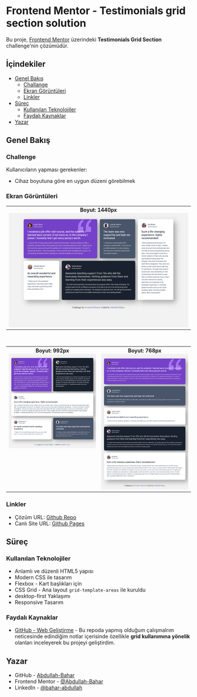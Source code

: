 # Frontend Mentor - Testimonials grid section solution

Bu proje, [Frontend Mentor](https://www.frontendmentor.io/challenges/testimonials-grid-section-Nnw6J7Un7) üzerindeki **Testimonials Grid Section** challenge'nin çözümüdür. 

## İçindekiler

- [Genel Bakış](#overview)
  - [Challange](#challenge)
  - [Ekran Görüntüleri](#ekran-görüntüleri)
  - [Linkler](#linkler)
- [Süreç](#süreç)
  - [Kullanılan Teknolojiler](#kullanılan-teknolojiler)
  - [Faydalı Kaynaklar](#faydalı-kaynaklar)
- [Yazar](#yazar)

## Genel Bakış

### Challenge

Kullanıcıların yapması gerekenler:

- Cihaz boyutuna göre en uygun düzeni görebilmek

### Ekran Görüntüleri

<!-- Tek satırlık büyük ekran resmi -->
<table style="border: none; border-collapse: collapse; width: 100%;">
  <tr>
    <td align="center" style="border: none;">
      <strong>Boyut: 1440px</strong><br>
      <img src="./screenshots/preview-1440px.png" width="600px">
    </td>
  </tr>
</table>

<br>

<!-- İkinci satırda yan yana 2 resim -->
<table style="border: none; border-collapse: collapse; width: 100%;">
  <tr>
    <td align="center" valign="top" style="border: none;">
      <strong>Boyut: 992px</strong><br>
      <img src="./screenshots/preview-992px.png" width="300px">
    </td>
    <td align="center" valign="top" style="border: none;">
      <strong>Boyut: 768px</strong><br>
      <img src="./screenshots/preview-768px.png" width="300px">
    </td>
  </tr>
</table>


### Linkler

- Çözüm URL: [Github Repo](https://github.com/Abdullah-Bahar/Testimonials-Grid-Section)
- Canlı Site URL: [Github Pages](https://abdullah-bahar.github.io/Testimonials-Grid-Section/)

## Süreç

### Kullanılan Teknolojiler

- Anlamlı ve düzenli HTML5 yapısı
- Modern CSS ile tasarım 
- Flexbox - Kart başlıkları için
- CSS Grid - Ana layout `grid-template-areas` ile kuruldu
- desktop-first Yaklaşımı
- Responsive Tasarım 

### Faydalı Kaynaklar

- [GitHub - Web Geliştirme](https://github.com/Abdullah-Bahar/Web-Gelistirme) - Bu repoda yapmış olduğum çalışmalrım neticesinde edindiğim notlar içerisinde özellikle **grid kullanımına yönelik** olanları inceleyerek bu projeyi geliştirdim.

## Yazar

- GitHub - [Abdullah-Bahar](https://github.com/Abdullah-Bahar)
- Frontend Mentor - [@Abdullah-Bahar](https://www.frontendmentor.io/profile/Abdullah-Bahar)
- LinkedIn - [@bahar-abdullah](https://www.linkedin.com/in/bahar-abdullah/)

